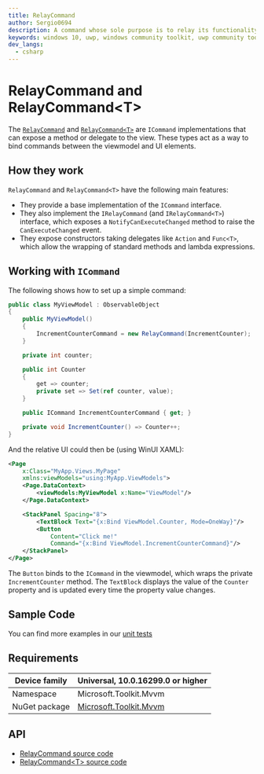 ```yaml
---
title: RelayCommand
author: Sergio0694
description: A command whose sole purpose is to relay its functionality to other objects by invoking delegates
keywords: windows 10, uwp, windows community toolkit, uwp community toolkit, uwp toolkit, mvvm, componentmodel, property changed, notification, binding, command, delegate, net core, net standard
dev_langs:
  - csharp
---
```


# RelayCommand and RelayCommand&lt;T>

The [`RelayCommand`](https://docs.microsoft.com/dotnet/api/microsoft.toolkit.mvvm.input.RelayCommand) and [`RelayCommand<T>`](https://docs.microsoft.com/dotnet/api/microsoft.toolkit.mvvm.input.RelayCommand-1) are `ICommand` implementations that can expose a method or delegate to the view. These types act as a way to bind commands between the viewmodel and UI elements.

## How they work

`RelayCommand` and `RelayCommand<T>` have the following main features:

- They provide a base implementation of the `ICommand` interface.
- They also implement the `IRelayCommand` (and `IRelayCommand<T>`) interface, which exposes a `NotifyCanExecuteChanged` method to raise the `CanExecuteChanged` event.
- They expose constructors taking delegates like `Action` and `Func<T>`, which allow the wrapping of standard methods and lambda expressions.

## Working with `ICommand`

The following shows how to set up a simple command:

```csharp
public class MyViewModel : ObservableObject
{
    public MyViewModel()
    {
        IncrementCounterCommand = new RelayCommand(IncrementCounter);
    }

    private int counter;

    public int Counter
    {
        get => counter;
        private set => Set(ref counter, value);
    }

    public ICommand IncrementCounterCommand { get; }

    private void IncrementCounter() => Counter++;
}
```

And the relative UI could then be (using WinUI XAML):

```xml
<Page
    x:Class="MyApp.Views.MyPage"
    xmlns:viewModels="using:MyApp.ViewModels">
    <Page.DataContext>
        <viewModels:MyViewModel x:Name="ViewModel"/>
    </Page.DataContext>

    <StackPanel Spacing="8">
        <TextBlock Text="{x:Bind ViewModel.Counter, Mode=OneWay}"/>
        <Button
            Content="Click me!"
            Command="{x:Bind ViewModel.IncrementCounterCommand}"/>
    </StackPanel>
</Page>
```

The `Button` binds to the `ICommand` in the viewmodel, which wraps the private `IncrementCounter` method. The `TextBlock` displays the value of the `Counter` property and is updated every time the property value changes.

## Sample Code

You can find more examples in our [unit tests](https://github.com/Microsoft/WindowsCommunityToolkit//blob/master/UnitTests/UnitTests.Shared/Mvvm)

## Requirements

| Device family | Universal, 10.0.16299.0 or higher |
| --- | --- |
| Namespace | Microsoft.Toolkit.Mvvm |
| NuGet package | [Microsoft.Toolkit.Mvvm](https://www.nuget.org/packages/Microsoft.Toolkit.Mvvm/) |

## API

* [RelayCommand source code](https://github.com/Microsoft/WindowsCommunityToolkit//blob/master/Microsoft.Toolkit.Mvvm/Input/RelayCommand.cs)
* [RelayCommand&lt;T> source code](https://github.com/Microsoft/WindowsCommunityToolkit//blob/master/Microsoft.Toolkit.Mvvm/Input/RelayCommand{T}.cs)
